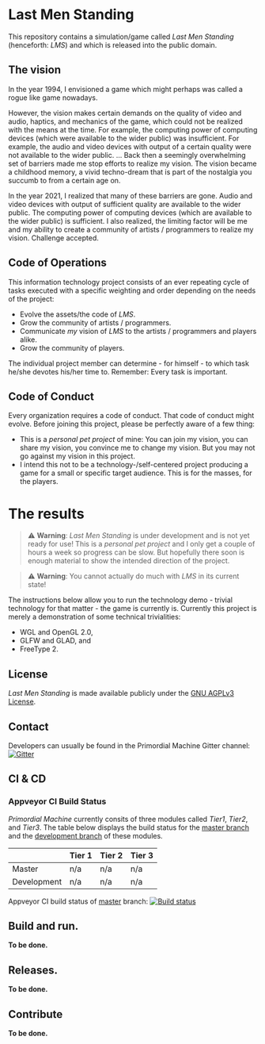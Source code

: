 # Last Men Standing
This repository contains a simulation/game called *Last Men Standing* (henceforth: *LMS*) and which is released into the public domain.

## The vision
In the year 1994, I envisioned a game which might perhaps was called a rogue like game nowadays.

However, the vision makes certain demands on the quality of video and audio, haptics, and mechanics of the game, which could not be realized with the means at the time. For example, the computing power of computing devices (which were available to the wider public) was insufficient. For example, the audio and video devices with output of a certain quality were not available to the wider public. ... Back then a seemingly overwhelming set of barriers made me stop efforts to realize my vision. The vision became a childhood memory, a vivid techno-dream that is part of the nostalgia you succumb to from a certain age on.

In the year 2021, I realized that many of these barriers are gone. Audio and video devices with output of sufficient quality are available to the wider public. The computing power of computing devices (which are available to the wider public) is sufficient. I also realized, the limiting factor will be me and my ability to create a community of artists / programmers to realize my vision. Challenge accepted.

## Code of Operations
This information technology project consists of an ever repeating cycle of tasks executed with a specific weighting and order depending on the needs of the project:

- Evolve the assets/the code of *LMS*.
- Grow the community of artists / programmers.
- Communicate *my* vision of *LMS* to the artists / programmers and players alike.
- Grow the community of players.

The individual project member can determine - for himself - to which task he/she devotes his/her time to. Remember: Every task is important.

## Code of Conduct
Every organization requires a code of conduct. That code of conduct might evolve. Before joining this project, please be perfectly aware of a few thing:

- This is a *personal pet project* of mine: You can join my vision, you can share my vision, you convince me to change my vision. But you may not go against my vision in this project.
- I intend this not to be a technology-/self-centered project producing a game for a small or specific target audience. This is for the masses, for the players.

# The results

> :warning: **Warning**: *Last Men Standing* is under development and is not yet ready for use! This is a *personal pet project* and I only get a couple of hours a week so progress can be slow. But hopefully there soon is enough material to show the intended direction of the project. 

> :warning: **Warning**: You cannot actually do much with *LMS* in its current state! 

The instructions below allow you to run the technology demo - trivial technology for that matter - the game is currently is. Currently this project is merely a demonstration of some technical trivialities:
 - WGL and OpenGL 2.0,
 - GLFW and GLAD, and
 - FreeType 2.

## License
*Last Men Standing* is made available publicly under the
[GNU AGPLv3 License](https://github.com/primordialmachine/primordialmachine/blob/master/LICENSE).

## Contact
Developers can usually be found in the Primordial Machine Gitter channel:
[![Gitter](https://badges.gitter.im/Join%20Chat.svg)](https://gitter.im/primordialmachine/primordialmachine?utm_source=badge&utm_medium=badge&utm_campaign=pr-badge&utm_content=badge)

## CI & CD

### Appveyor CI Build Status
*Primordial Machine* currently consits of three modules called *Tier1*, *Tier2*, and *Tier3*.
The table below displays the build status for the
[master branch](https://github.com/primordialmachine/primordialmachine/tree/master)
and the
[development branch](https://github.com/primordialmachine/primordialmachine/tree/develop)
of these modules.

|             | Tier 1 | Tier 2 | Tier 3 |
| ----------- | ------ | ------ | ------ |
| Master      | n/a    | n/a    | n/a    |
| Development | n/a    | n/a    | n/a    |

Appveyor CI build status of [master](https://github.com/primordialmachine/primordialmachine/tree/master) branch:
[![Build status](https://ci.appveyor.com/api/projects/status/52qbxatouwqe762j/branch/master?svg=true)](https://ci.appveyor.com/project/primordialmachine/primordialmachine/branch/master)

## Build and run.
__To be done.__

## Releases.
__To be done.__

## Contribute
__To be done.__
